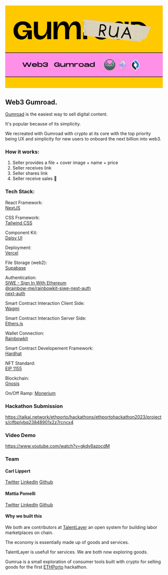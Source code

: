 ![Example PDF](frontend/public/gumrua_seo.png)

## Web3 Gumroad.

[Gumroad](https://gumroad.com/) is the easiest way to sell digital content.

It's popular because of its simplicity.

We recreated with Gumroad with crypto at its core with the top priority being UX and simplicity for new users to onboard the next billion into web3.

### How it works:

1. Seller provides a file + cover image + name + price
2. Seller receives link
3. Seller shares link
4. Seller receive sales 🎉

### Tech Stack:

React Framework:  
[NextJS](https://nextjs.org/)

CSS Framework:  
[Tailwind CSS](https://tailwindcss.com/)

Component Kit:  
[Daisy UI](https://daisyui.com/)

Deployment:  
[Vercel](https://vercel.com/)

File Storage (web2):  
[Supabase](https://supabase.com/)

Authentication:  
[SIWE - Sign In With Ethereum](https://docs.login.xyz/integrations/nextauth.js)  
[@rainbow-me/rainbowkit-siwe-next-auth](https://www.npmjs.com/package/@rainbow-me/rainbowkit-siwe-next-auth)  
[next-auth](https://next-auth.js.org/)

Smart Contract Interaction Client Side:  
[Wagmi](https://wagmi.sh/)

Smart Contract Interaction Server Side:  
[Ethers.js](https://docs.ethers.org/v5/)

Wallet Connection:  
[Rainbowkit](https://www.rainbowkit.com/)

Smart Contract Developement Framework:  
[Hardhat](https://hardhat.org/)

NFT Standard:  
[EIP 1155](https://eips.ethereum.org/EIPS/eip-1155)

Blockchain:  
[Gnosis](https://www.gnosis.io/)

On/Off Ramp:
[Monerium](https://monerium.com/)

### Hackathon Submission

https://taikai.network/ethporto/hackathons/ethportohackathon2023/projects/clfbplybq23848901x2z7rcncx4

### Video Demo

https://www.youtube.com/watch?v=gkdy6azocdM

### Team

#### Carl Lippert

[Twitter](https://twitter.com/carllippert)
[LinkedIn](https://www.linkedin.com/in/carllippert/)
[Github](https://github.com/carllippert)

#### Mattia Pomelli

[Twitter](https://twitter.com/mattiapomelli)
[LinkedIn](https://www.linkedin.com/in/mattia-pomelli-b857511b1/)
[Github](https://github.com/mattiapomelli)

#### Why we built this

We both are contributors at [TalentLayer](https://www.talentlayer.org/) an open system for building labor marketplaces on chain.

The economy is essentially made up of goods and services.

TalentLayer is usefull for services.
We are both now exploring goods.

Gumrua is a small exploration of consumer tools built with crypto for selling goods for the first [ETHPorto](https://ethporto.org/) hackathon.
